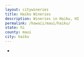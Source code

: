 ```yaml
---
layout: citywineries
title: Haiku Wineries
description: Wineries in Haiku, HI
permalink: /hawaii/maui/haiku/
state: hi
county: maui
city: haiku
---
```

-
